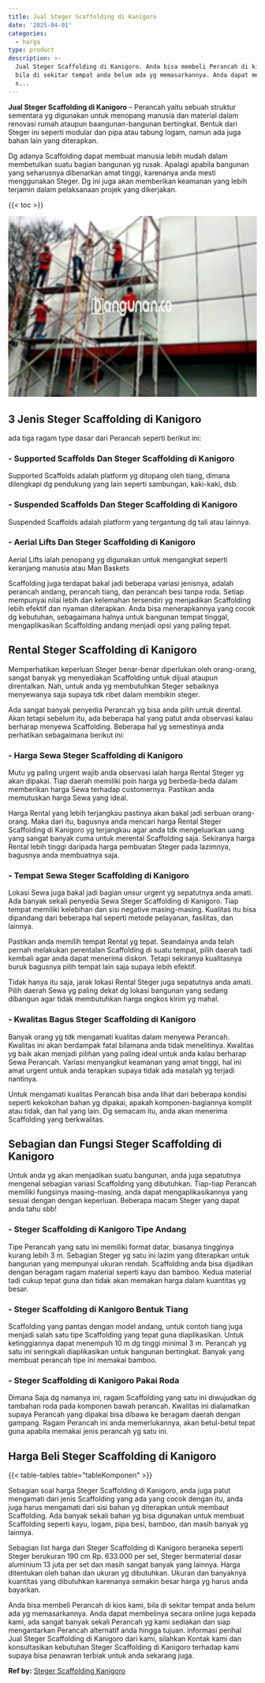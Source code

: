 ```yaml
---
title: Jual Steger Scaffolding di Kanigoro
date: '2025-04-01'
categories:
  - harga
type: product
description: >-
  Jual Steger Scaffolding di Kanigoro. Anda bisa membeli Perancah di kios kami,
  bila di sekitar tempat anda belum ada yg memasarkannya. Anda dapat membelinya
  s...
---
```


**Jual Steger Scaffolding di Kanigoro** – Perancah yaitu sebuah struktur sementara yg digunakan untuk menopang manusia dan material dalam renovasi rumah ataupun baangunan-bangunan bertingkat. Bentuk dari Steger ini seperti modular dan pipa atau tabung logam, namun ada juga bahan lain yang diterapkan.

Dg adanya Scaffolding dapat membuat manusia lebih mudah dalam membetulkan suatu bagian bangunan yg rusak. Apalagi apabila bangunan yang seharusnya dibenarkan amat tinggi, karenanya anda mesti menggunakan Steger. Dg ini juga akan memberikan keamanan yang lebih terjamin dalam pelaksanaan projek yang dikerjakan.

{{< toc >}}

![Jual Steger Scaffolding di Kanigoro](/images/sewa-scaffolding-steger-07.png)

## 3 Jenis Steger Scaffolding di Kanigoro

ada tiga ragam type dasar dari Perancah seperti berikut ini:

### \- Supported Scaffolds Dan Steger Scaffolding di Kanigoro

Supported Scaffolds adalah platform yg ditopang oleh tiang, dimana dilengkapi dg pendukung yang lain seperti sambungan, kaki-kaki, dsb.

### \- Suspended Scaffolds Dan Steger Scaffolding di Kanigoro

Suspended Scaffolds adalah platform yang tergantung dg tali atau lainnya.

### \- Aerial Lifts Dan Steger Scaffolding di Kanigoro

Aerial Lifts ialah penopang yg digunakan untuk mengangkat seperti keranjang manusia atau Man Baskets

Scaffolding juga terdapat bakal jadi beberapa variasi jenisnya, adalah perancah andang, perancah tiang, dan perancah besi tanpa roda. Setiap mempunyai nilai lebih dan kelemahan tersendiri yg menjadikan Scaffolding lebih efektif dan nyaman diterapkan. Anda bisa menerapkannya yang cocok dg kebutuhan, sebagaimana halnya untuk bangunan tempat tinggal, mengaplikasikan Scaffolding andang menjadi opsi yang paling tepat.

## Rental Steger Scaffolding di Kanigoro

Memperhatikan keperluan Steger benar-benar diperlukan oleh orang-orang, sangat banyak yg menyediakan Scaffolding untuk dijual ataupun direntalkan. Nah, untuk anda yg membutuhkan Steger sebaiknya menyewanya saja supaya tdk ribet dalam membikin steger.

Ada sangat banyak penyedia Perancah yg bisa anda pilih untuk dirental. Akan tetapi sebelum itu, ada beberapa hal yang patut anda observasi kalau berharap menyewa Scaffolding. Beberapa hal yg semestinya anda perhatikan sebagaimana berikut ini:

### \- Harga Sewa Steger Scaffolding di Kanigoro

Mutu yg paling urgent wajib anda observasi ialah harga Rental Steger yg akan dipakai. Tiap daerah memiliki poin harga yg berbeda-beda dalam memberikan harga Sewa terhadap customernya. Pastikan anda memutuskan harga Sewa yang ideal.

Harga Rental yang lebih terjangkau pastinya akan bakal jadi serbuan orang-orang. Maka dari itu, bagusnya anda mencari harga Rental Steger Scaffolding di Kanigoro yg terjangkau agar anda tdk mengeluarkan uang yang sangat banyak cuma untuk merental Scaffolding saja. Sekiranya harga Rental lebih tinggi daripada harga pembuatan Steger pada lazimnya, bagusnya anda membuatnya saja.

### \- Tempat Sewa Steger Scaffolding di Kanigoro

Lokasi Sewa juga bakal jadi bagian unsur urgent yg sepatutnya anda amati. Ada banyak sekali penyedia Sewa Steger Scaffolding di Kanigoro. Tiap tempat memiliki kelebihan dan sisi negative masing-masing. Kualitas itu bisa dipandang dari beberapa hal seperti metode pelayanan, fasilitas, dan lainnya.

Pastikan anda memilih tempat Rental yg tepat. Seandainya anda telah pernah melakukan perentalan Scaffolding di suatu tempat, pilih daerah tadi kembali agar anda dapat menerima diskon. Tetapi sekiranya kualitasnya buruk bagusnya pilih tempat lain saja supaya lebih efektif.

Tidak hanya itu saja, jarak lokasi Rental Steger juga sepatutnya anda amati. Pilih daerah Sewa yg paling dekat dg lokasi bangunan yang sedang dibangun agar tidak membutuhkan harga ongkos kirim yg mahal.

### \- Kwalitas Bagus Steger Scaffolding di Kanigoro

Banyak orang yg tdk mengamati kualitas dalam menyewa Perancah. Kwalitas ini akan berdampak fatal bilamana anda tidak menelitinya. Kwalitas yg baik akan menjadi pilihan yang paling ideal untuk anda kalau berharap Sewa Perancah. Variasi menyangkut keamanan yang amat tinggi, hal ini amat urgent untuk anda terapkan supaya tidak ada masalah yg terjadi nantinya.

Untuk mengamati kualitas Perancah bisa anda lihat dari beberapa kondisi seperti kekokohan bahan yg dipakai, apakah komponen-bagiannya komplit atau tidak, dan hal yang lain. Dg semacam itu, anda akan menerima Scaffolding yang berkwalitas.

## Sebagian dan Fungsi Steger Scaffolding di Kanigoro

Untuk anda yg akan menjadikan suatu bangunan, anda juga sepatutnya mengenal sebagian variasi Scaffolding yang dibutuhkan. Tiap-tiap Perancah memiliki fungsinya masing-masing, anda dapat mengaplikasikannya yang sesuai dengan dengan keperluan. Beberapa macam Steger yang dapat anda tahu sbb!

### \- Steger Scaffolding di Kanigoro Tipe Andang

Tipe Perancah yang satu ini memiliki format datar, biasanya tingginya kurang lebih 3 m. Sebagian Steger yg satu ini lazim yang diterapkan untuk bangunan yang mempunyai ukuran rendah. Scaffolding anda bisa dijadikan dengan beragam ragam material seperti kayu dan bamboo. Kedua material tadi cukup tepat guna dan tidak akan memakan harga dalam kuantitas yg besar.

### \- Steger Scaffolding di Kanigoro Bentuk Tiang

Scaffolding yang pantas dengan model andang, untuk contoh tiang juga menjadi salah satu tipe Scaffolding yang tepat guna diaplikasikan. Untuk ketinggiannya dapat menempuh 10 m dg tinggi minimal 3 m. Perancah yg satu ini seringkali diaplikasikan untuk bangunan bertingkat. Banyak yang membuat perancah tipe ini memakai bamboo.

### \- Steger Scaffolding di Kanigoro Pakai Roda

Dimana Saja dg namanya ini, ragam Scaffolding yang satu ini diwujudkan dg tambahan roda pada komponen bawah perancah. Kwalitas ini dialamatkan supaya Perancah yang dipakai bisa dibawa ke beragam daerah dengan gampang. Ragam Perancah ini anda memerlukannya, akan betul-betul tepat guna apabila memakai jenis perancah yg satu ini.

## Harga Beli Steger Scaffolding di Kanigoro

{{< table-tables table="tableKomponen" >}}

Sebagian soal harga Steger Scaffolding di Kanigoro, anda juga patut mengamati dari jenis Scaffolding yang ada yang cocok dengan itu, anda juga harus mengamati dari sisi bahan yg diterapkan untuk membaut Scaffolding. Ada banyak sekali bahan yg bisa digunakan untuk membuat Scaffolding seperti kayu, logam, pipa besi, bamboo, dan masih banyak yg lainnya.

Sebagian list harga dari Steger Scaffolding di Kanigoro beraneka seperti Steger berukuran 190 cm Rp. 633.000 per set, Steger bermaterial dasar aluminium 13 juta per set dan masih sangat banyak yang lainnya. Harga ditentukan oleh bahan dan ukuran yg dibutuhkan. Ukuran dan banyaknya kuantitas yang dibutuhkan karenanya semakin besar harga yg harus anda bayarkan.

Anda bisa membeli Perancah di kios kami, bila di sekitar tempat anda belum ada yg memasarkannya. Anda dapat membelinya secara online juga kepada kami, ada sangat banyak sekali Perancah yg kami sediakan dan siap mengantarkan Perancah alternatif anda hingga tujuan. informasi perihal Jual Steger Scaffolding di Kanigoro dari kami, silahkan Kontak kami dan konsultasikan kebutuhan Steger Scaffolding di Kanigoro terhadap kami supaya bisa penawran terbiak untuk anda sekarang juga.

**Ref by:** [Steger Scaffolding Kanigoro](https://id.wikipedia.org/wiki/Steger)
